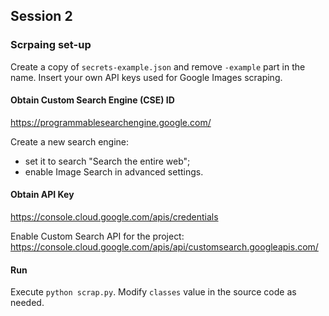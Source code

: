 ## Session 2

### Scrpaing set-up
Create a copy of `secrets-example.json` and remove `-example` part in the name. Insert your own API keys used for Google Images scraping.

#### Obtain Custom Search Engine (CSE) ID
https://programmablesearchengine.google.com/

Create a new search engine:
- set it to search "Search the entire web";
- enable Image Search in advanced settings.

#### Obtain API Key
https://console.cloud.google.com/apis/credentials

Enable Custom Search API for the project: https://console.cloud.google.com/apis/api/customsearch.googleapis.com/

#### Run
Execute `python scrap.py`. Modify `classes` value in the source code as needed.
